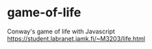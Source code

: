 # game-of-life
Conway's game of life with Javascript
https://student.labranet.jamk.fi/~M3203/life.html
